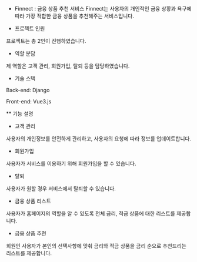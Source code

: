 * Finnect : 금융 상품 추천 서비스
Finnect는 사용자의 개인적인 금융 상황과 욕구에 따라 가장 적합한 금융 상품을 추천해주는 서비스입니다.

* 프로젝트 인원

프로젝트는 총 2인이 진행하였습니다.

* 역할 분담

제 역할은 고객 관리, 회원가입, 탈퇴 등을 담당하였습니다.

* 기술 스택

Back-end: Django

Front-end: Vue3.js

** 기능 설명

* 고객 관리

사용자의 개인정보를 안전하게 관리하고, 사용자의 요청에 따라 정보를 업데이트합니다.

* 회원가입

사용자가 서비스를 이용하기 위해 회원가입을 할 수 있습니다.

* 탈퇴

사용자가 원할 경우 서비스에서 탈퇴할 수 있습니다.

* 금융 상품 리스트

사용자가 홈페이지의 역할을 알 수 있도록 전체 금리, 적금 상품에 대한 리스트를 제공합니다.

* 금융 상품 추천

회원인 사용자가 본인의 선택사항에 맞춰 금리와 적금 상품을 금리 순으로 추천드리는 리스트를 제공합니다.
